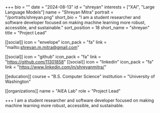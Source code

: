 +++
bio = ""
date = "2024-08-13"
id = "shreyan"
interests = ["XAI", "Large Language Models"]
name = "Shreyan Mitra"
portrait = "/portraits/shreyan.png"
short_bio = "I am a student researcher and software developer focused on making machine learning more robust, accessible, and sustainable."
sort_position = 18
short_name = "shreyan"
title = "Project Lead"

[[social]]
    icon = "envelope"
    icon_pack = "fa"
    link = "mailto:shreyan.m.mitra@gmail.com"

[[social]]
    icon = "github"
    icon_pack = "fa"
    link = "https://github.com/11301858"
[[social]]
    icon = "linkedin"
    icon_pack = "fa"
    link = "https://www.linkedin.com/in/shreyanmitra/"

[[education]]
    course = "B.S. Computer Science"
    institution = "University of Washington"

[[organizations]]
    name = "AIEA Lab"
    role = "Project Lead"
    

+++
I am a student researcher and software developer focused on making machine learning more robust, accessible, and sustainable.




